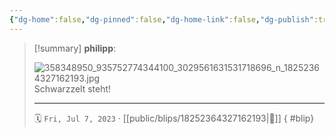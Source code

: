 ```yaml
---
{"dg-home":false,"dg-pinned":false,"dg-home-link":false,"dg-publish":true,"type":"blip","disabled rules":["yaml-title","yaml-title-alias","file-name-heading"],"title":"philipp on instagram @ 2023-07-07","created-date":"2023-07-07T20:00:00","updated-date":"2025-05-02T17:43:08","dg-path":"blips/18252364327162193.md","permalink":"/blips/18252364327162193/","dgPassFrontmatter":true,"created":"2023-07-07T20:00:00","updated":"2025-05-02T17:43:08"}
---
```


> [!summary] **philipp**:
>
> ![358348950_935752774344100_3029561631531718696_n_18252364327162193.jpg](/img/user/attachments/358348950_935752774344100_3029561631531718696_n_18252364327162193.jpg)
> Schwarzzelt steht!
> - - -
>
> 🗓️ `Fri, Jul 7, 2023` · [[public/blips/18252364327162193\|🔗]]
{ #blip}

